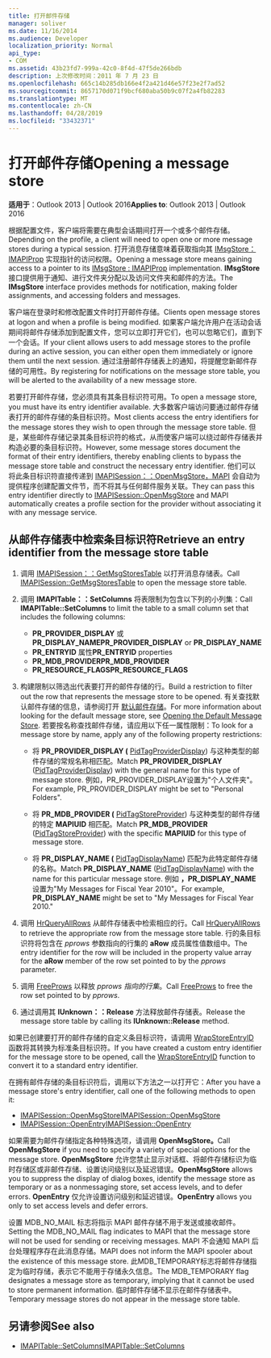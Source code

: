 ```yaml
---
title: 打开邮件存储
manager: soliver
ms.date: 11/16/2014
ms.audience: Developer
localization_priority: Normal
api_type:
- COM
ms.assetid: 43b23fd7-999a-42c0-8f4d-47f5de266bdb
description: 上次修改时间：2011 年 7 月 23 日
ms.openlocfilehash: 665c14b285db166e4f2a421d46e57f23e2f7ad52
ms.sourcegitcommit: 8657170d071f9bcf680aba50b9c07f2a4fb82283
ms.translationtype: MT
ms.contentlocale: zh-CN
ms.lasthandoff: 04/28/2019
ms.locfileid: "33432371"
---
```

# <a name="opening-a-message-store"></a><span data-ttu-id="70147-103">打开邮件存储</span><span class="sxs-lookup"><span data-stu-id="70147-103">Opening a message store</span></span>

<span data-ttu-id="70147-104">**适用于**：Outlook 2013 | Outlook 2016</span><span class="sxs-lookup"><span data-stu-id="70147-104">**Applies to**: Outlook 2013 | Outlook 2016</span></span> 
  
<span data-ttu-id="70147-105">根据配置文件，客户端将需要在典型会话期间打开一个或多个邮件存储。</span><span class="sxs-lookup"><span data-stu-id="70147-105">Depending on the profile, a client will need to open one or more message stores during a typical session.</span></span> <span data-ttu-id="70147-106">打开消息存储意味着获取指向其 [IMsgStore： IMAPIProp](imsgstoreimapiprop.md) 实现指针的访问权限。</span><span class="sxs-lookup"><span data-stu-id="70147-106">Opening a message store means gaining access to a pointer to its [IMsgStore : IMAPIProp](imsgstoreimapiprop.md) implementation.</span></span> <span data-ttu-id="70147-107">**IMsgStore** 接口提供用于通知、进行文件夹分配以及访问文件夹和邮件的方法。</span><span class="sxs-lookup"><span data-stu-id="70147-107">The **IMsgStore** interface provides methods for notification, making folder assignments, and accessing folders and messages.</span></span> 
  
<span data-ttu-id="70147-108">客户端在登录时和修改配置文件时打开邮件存储。</span><span class="sxs-lookup"><span data-stu-id="70147-108">Clients open message stores at logon and when a profile is being modified.</span></span> <span data-ttu-id="70147-109">如果客户端允许用户在活动会话期间将邮件存储添加到配置文件，您可以立即打开它们，也可以忽略它们，直到下一个会话。</span><span class="sxs-lookup"><span data-stu-id="70147-109">If your client allows users to add message stores to the profile during an active session, you can either open them immediately or ignore them until the next session.</span></span> <span data-ttu-id="70147-110">通过注册邮件存储表上的通知，将提醒您新邮件存储的可用性。</span><span class="sxs-lookup"><span data-stu-id="70147-110">By registering for notifications on the message store table, you will be alerted to the availability of a new message store.</span></span>
  
<span data-ttu-id="70147-111">若要打开邮件存储，您必须具有其条目标识符可用。</span><span class="sxs-lookup"><span data-stu-id="70147-111">To open a message store, you must have its entry identifier available.</span></span> <span data-ttu-id="70147-112">大多数客户端访问要通过邮件存储表打开的邮件存储的条目标识符。</span><span class="sxs-lookup"><span data-stu-id="70147-112">Most clients access the entry identifiers for the message stores they wish to open through the message store table.</span></span> <span data-ttu-id="70147-113">但是，某些邮件存储记录其条目标识符的格式，从而使客户端可以绕过邮件存储表并构造必要的条目标识符。</span><span class="sxs-lookup"><span data-stu-id="70147-113">However, some message stores document the format of their entry identifiers, thereby enabling clients to bypass the message store table and construct the necessary entry identifier.</span></span> <span data-ttu-id="70147-114">他们可以将此条目标识符直接传递到 [IMAPISession：：OpenMsgStore，MAPI](imapisession-openmsgstore.md) 会自动为提供程序创建配置文件节，而不将其与任何邮件服务关联。</span><span class="sxs-lookup"><span data-stu-id="70147-114">They can pass this entry identifier directly to [IMAPISession::OpenMsgStore](imapisession-openmsgstore.md) and MAPI automatically creates a profile section for the provider without associating it with any message service.</span></span> 
  
## <a name="retrieve-an-entry-identifier-from-the-message-store-table"></a><span data-ttu-id="70147-115">从邮件存储表中检索条目标识符</span><span class="sxs-lookup"><span data-stu-id="70147-115">Retrieve an entry identifier from the message store table</span></span>
  
1. <span data-ttu-id="70147-116">调用 [IMAPISession：：GetMsgStoresTable](imapisession-getmsgstorestable.md) 以打开消息存储表。</span><span class="sxs-lookup"><span data-stu-id="70147-116">Call [IMAPISession::GetMsgStoresTable](imapisession-getmsgstorestable.md) to open the message store table.</span></span> 
    
2. <span data-ttu-id="70147-117">调用 **IMAPITable：：SetColumns** 将表限制为包含以下列的小列集：</span><span class="sxs-lookup"><span data-stu-id="70147-117">Call **IMAPITable::SetColumns** to limit the table to a small column set that includes the following columns:</span></span> 
    
   - <span data-ttu-id="70147-118">**PR_PROVIDER_DISPLAY** 或 **PR_DISPLAY_NAME**</span><span class="sxs-lookup"><span data-stu-id="70147-118">**PR_PROVIDER_DISPLAY** or **PR_DISPLAY_NAME**</span></span>
   - <span data-ttu-id="70147-119">**PR_ENTRYID** 属性</span><span class="sxs-lookup"><span data-stu-id="70147-119">**PR_ENTRYID** properties</span></span> 
   - <span data-ttu-id="70147-120">**PR_MDB_PROVIDER**</span><span class="sxs-lookup"><span data-stu-id="70147-120">**PR_MDB_PROVIDER**</span></span>
   - <span data-ttu-id="70147-121">**PR_RESOURCE_FLAGS**</span><span class="sxs-lookup"><span data-stu-id="70147-121">**PR_RESOURCE_FLAGS**</span></span>
    
3. <span data-ttu-id="70147-122">构建限制以筛选出代表要打开的邮件存储的行。</span><span class="sxs-lookup"><span data-stu-id="70147-122">Build a restriction to filter out the row that represents the message store to be opened.</span></span> <span data-ttu-id="70147-123">有关查找默认邮件存储的信息，请参阅打开 [默认邮件存储](opening-the-default-message-store.md)。</span><span class="sxs-lookup"><span data-stu-id="70147-123">For more information about looking for the default message store, see [Opening the Default Message Store](opening-the-default-message-store.md).</span></span> <span data-ttu-id="70147-124">若要按名称查找邮件存储，请应用以下任一属性限制：</span><span class="sxs-lookup"><span data-stu-id="70147-124">To look for a message store by name, apply any of the following property restrictions:</span></span>
    
   - <span data-ttu-id="70147-125">将 **PR_PROVIDER_DISPLAY (** [PidTagProviderDisplay](pidtagproviderdisplay-canonical-property.md)) 与这种类型的邮件存储的常规名称相匹配。</span><span class="sxs-lookup"><span data-stu-id="70147-125">Match **PR_PROVIDER_DISPLAY** ([PidTagProviderDisplay](pidtagproviderdisplay-canonical-property.md)) with the general name for this type of message store.</span></span> <span data-ttu-id="70147-126">例如，PR_PROVIDER_DISPLAY设置为"个人文件夹"。</span><span class="sxs-lookup"><span data-stu-id="70147-126">For example, PR_PROVIDER_DISPLAY might be set to "Personal Folders".</span></span>
    
   - <span data-ttu-id="70147-127">将 **PR_MDB_PROVIDER (** [PidTagStoreProvider](pidtagstoreprovider-canonical-property.md)) 与这种类型的邮件存储的特定 **MAPIUID** 相匹配。</span><span class="sxs-lookup"><span data-stu-id="70147-127">Match **PR_MDB_PROVIDER** ([PidTagStoreProvider](pidtagstoreprovider-canonical-property.md)) with the specific **MAPIUID** for this type of message store.</span></span> 
    
   - <span data-ttu-id="70147-128">将 **PR_DISPLAY_NAME (** [PidTagDisplayName](pidtagdisplayname-canonical-property.md)) 匹配为此特定邮件存储的名称。</span><span class="sxs-lookup"><span data-stu-id="70147-128">Match **PR_DISPLAY_NAME** ([PidTagDisplayName](pidtagdisplayname-canonical-property.md)) with the name for this particular message store.</span></span> <span data-ttu-id="70147-129">例如 **，PR_DISPLAY_NAME** 设置为"My Messages for Fiscal Year 2010"。</span><span class="sxs-lookup"><span data-stu-id="70147-129">For example, **PR_DISPLAY_NAME** might be set to "My Messages for Fiscal Year 2010."</span></span> 
    
4. <span data-ttu-id="70147-130">调用 [HrQueryAllRows](hrqueryallrows.md) 从邮件存储表中检索相应的行。</span><span class="sxs-lookup"><span data-stu-id="70147-130">Call [HrQueryAllRows](hrqueryallrows.md) to retrieve the appropriate row from the message store table.</span></span> <span data-ttu-id="70147-131">行的条目标识符将包含在 _pprows_ 参数指向的行集的 **aRow** 成员属性值数组中。</span><span class="sxs-lookup"><span data-stu-id="70147-131">The entry identifier for the row will be included in the property value array for the **aRow** member of the row set pointed to by the  _pprows_ parameter.</span></span> 
    
5. <span data-ttu-id="70147-132">调用 [FreeProws](freeprows.md) 以释放  _pprows 指向的行集_。</span><span class="sxs-lookup"><span data-stu-id="70147-132">Call [FreeProws](freeprows.md) to free the row set pointed to by  _pprows_.</span></span>
    
6. <span data-ttu-id="70147-133">通过调用其 **IUnknown：：Release** 方法释放邮件存储表。</span><span class="sxs-lookup"><span data-stu-id="70147-133">Release the message store table by calling its **IUnknown::Release** method.</span></span> 
    
<span data-ttu-id="70147-134">如果已创建要打开的邮件存储的自定义条目标识符，请调用 [WrapStoreEntryID](wrapstoreentryid.md) 函数将其转换为标准条目标识符。</span><span class="sxs-lookup"><span data-stu-id="70147-134">If you have created a custom entry identifier for the message store to be opened, call the [WrapStoreEntryID](wrapstoreentryid.md) function to convert it to a standard entry identifier.</span></span> 
  
<span data-ttu-id="70147-135">在拥有邮件存储的条目标识符后，调用以下方法之一以打开它：</span><span class="sxs-lookup"><span data-stu-id="70147-135">After you have a message store's entry identifier, call one of the following methods to open it:</span></span>
  
- [<span data-ttu-id="70147-136">IMAPISession::OpenMsgStore</span><span class="sxs-lookup"><span data-stu-id="70147-136">IMAPISession::OpenMsgStore</span></span>](imapisession-openmsgstore.md)
- [<span data-ttu-id="70147-137">IMAPISession::OpenEntry</span><span class="sxs-lookup"><span data-stu-id="70147-137">IMAPISession::OpenEntry</span></span>](imapisession-openentry.md)
    
<span data-ttu-id="70147-138">如果需要为邮件存储指定各种特殊选项，请调用 **OpenMsgStore。**</span><span class="sxs-lookup"><span data-stu-id="70147-138">Call **OpenMsgStore** if you need to specify a variety of special options for the message store.</span></span> <span data-ttu-id="70147-139">**OpenMsgStore** 允许您禁止显示对话框、将邮件存储标识为临时存储区或非邮件存储、设置访问级别以及延迟错误。</span><span class="sxs-lookup"><span data-stu-id="70147-139">**OpenMsgStore** allows you to suppress the display of dialog boxes, identify the message store as temporary or as a nonmessaging store, set access levels, and to defer errors.</span></span> <span data-ttu-id="70147-140">**OpenEntry** 仅允许设置访问级别和延迟错误。</span><span class="sxs-lookup"><span data-stu-id="70147-140">**OpenEntry** allows you only to set access levels and defer errors.</span></span> 
  
<span data-ttu-id="70147-141">设置 MDB_NO_MAIL 标志将指示 MAPI 邮件存储不用于发送或接收邮件。</span><span class="sxs-lookup"><span data-stu-id="70147-141">Setting the MDB_NO_MAIL flag indicates to MAPI that the message store will not be used for sending or receiving messages.</span></span> <span data-ttu-id="70147-142">MAPI 不会通知 MAPI 后台处理程序存在此消息存储。</span><span class="sxs-lookup"><span data-stu-id="70147-142">MAPI does not inform the MAPI spooler about the existence of this message store.</span></span> <span data-ttu-id="70147-143">此MDB_TEMPORARY标志将邮件存储指定为临时存储，表示它不能用于存储永久信息。</span><span class="sxs-lookup"><span data-stu-id="70147-143">The MDB_TEMPORARY flag designates a message store as temporary, implying that it cannot be used to store permanent information.</span></span> <span data-ttu-id="70147-144">临时邮件存储不显示在邮件存储表中。</span><span class="sxs-lookup"><span data-stu-id="70147-144">Temporary message stores do not appear in the message store table.</span></span> 
  
## <a name="see-also"></a><span data-ttu-id="70147-145">另请参阅</span><span class="sxs-lookup"><span data-stu-id="70147-145">See also</span></span>

- [<span data-ttu-id="70147-146">IMAPITable::SetColumns</span><span class="sxs-lookup"><span data-stu-id="70147-146">IMAPITable::SetColumns</span></span>](imapitable-setcolumns.md)

